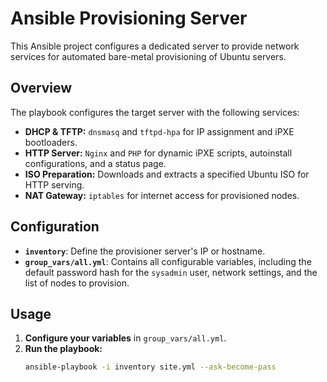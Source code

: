# Ansible Provisioning Server

This Ansible project configures a dedicated server to provide network services for automated bare-metal provisioning of Ubuntu servers.

## Overview

The playbook configures the target server with the following services:

- **DHCP & TFTP:** `dnsmasq` and `tftpd-hpa` for IP assignment and iPXE bootloaders.
- **HTTP Server:** `Nginx` and `PHP` for dynamic iPXE scripts, autoinstall configurations, and a status page.
- **ISO Preparation:** Downloads and extracts a specified Ubuntu ISO for HTTP serving.
- **NAT Gateway:** `iptables` for internet access for provisioned nodes.

## Configuration

- **`inventory`**: Define the provisioner server's IP or hostname.
- **`group_vars/all.yml`**: Contains all configurable variables, including the default password hash for the `sysadmin` user, network settings, and the list of nodes to provision.

## Usage

1. **Configure your variables** in `group_vars/all.yml`.
2. **Run the playbook:**
   ```bash
   ansible-playbook -i inventory site.yml --ask-become-pass
   ```
